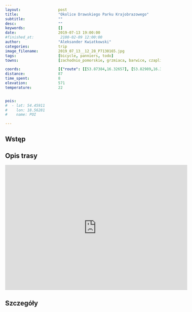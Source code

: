 ```yaml
---
layout:                 post
title:                  "Okolice Drawskiego Parku Krajobrazowego"
subtitle:               ""
desc:                   ""
keywords:               []
date:                   2019-07-13 19:00:00
#finished_at:            2100-02-09 12:00:00
author:                 "Aleksander Kwiatkowski"
categories:             trip
image_filename:         2019_07_13__12_28_P7130165.jpg
tags:                   [bicycle, panniers, todo]
towns:                  [zachodnio_pomorskie, grzmiaca, barwice, czaplinek, ostrowice, polczyn_zdroj, drawsko_pomorskie, lobez]

coords:                 [{"route": [[53.87384,16.32657], [53.82989,16.30237], [53.81773,16.28108], [53.79969,16.33533], [53.77931,16.33018], [53.74348,16.35627], [53.72114,16.30117], [53.68334,16.28932], [53.67673,16.24795], [53.64978,16.18650], [53.65598,16.15268], [53.64917,16.08453], [53.66585,16.02445], [53.64693,16.01535], [53.64072,16.00505], [53.62505,15.91819], [53.63349,15.90514], [53.61303,15.82858], [53.62189,15.74910], [53.58950,15.73091], [53.63919,15.62911], [53.63818,15.62053]], "type": "bicycle"}]
distance:               87
time_spent:             8
elevation:              571
temperature:            22


pois:
#  - lat: 54.45911
#    lon: 18.56281
#    name: POI

---
```



## Wstęp

## Opis trasy

<iframe height='405' width='590' frameborder='0' allowtransparency='true' scrolling='no' src='https://www.strava.com/activities/2532519208/embed/3be7e377b14df7ae6fb1c51a790c964905a5480d'></iframe>

## Szczegóły
